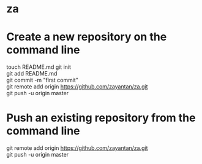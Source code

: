 za
==
Create a new repository on the command line
==

touch README.md
git init<br>
git add README.md<br>
git commit -m "first commit"<br>
git remote add origin https://github.com/zayantan/za.git<br>
git push -u origin master<br>

Push an existing repository from the command line
==

git remote add origin https://github.com/zayantan/za.git<br>
git push -u origin master


